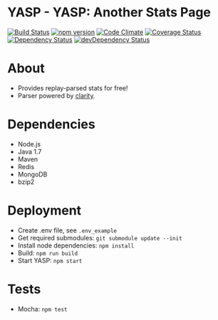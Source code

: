 YASP - YASP: Another Stats Page
====
[![Build Status](https://travis-ci.org/yasp-dota/yasp.svg)](https://travis-ci.org/yasp-dota/yasp)
[![npm version](https://badge.fury.io/js/yasp.svg)](http://badge.fury.io/js/yasp)
[![Code Climate](https://codeclimate.com/github/yasp-dota/yasp/badges/gpa.svg)](https://codeclimate.com/github/yasp-dota/yasp)
[![Coverage Status](https://coveralls.io/repos/yasp-dota/yasp/badge.svg)](https://coveralls.io/r/yasp-dota/yasp)
[![Dependency Status](https://david-dm.org/yasp-dota/yasp.svg)](https://david-dm.org/yasp-dota/yasp)
[![devDependency Status](https://david-dm.org/yasp-dota/yasp/dev-status.svg)](https://david-dm.org/yasp-dota/yasp#info=devDependencies)

About
====
* Provides replay-parsed stats for free!  
* Parser powered by [clarity](https://github.com/skadistats/clarity).  

Dependencies
====
* Node.js
* Java 1.7
* Maven
* Redis
* MongoDB
* bzip2

Deployment
====
* Create .env file, see `.env_example`
* Get required submodules: `git submodule update --init`
* Install node dependencies: `npm install`
* Build: `npm run build`
* Start YASP: `npm start`

Tests
====
* Mocha: `npm test`
